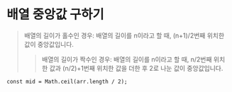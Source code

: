 # 배열 중앙값 구하기

> 배열의 길이가 홀수인 경우: 배열의 길이를 n이라고 할 때, (n+1)/2번째 위치한 값이 중앙값입니다.
>
> > 배열의 길이가 짝수인 경우: 배열의 길이를 n이라고 할 때, n/2번째 위치한 값과 (n/2)+1번째 위치한 값을 더한 후 2로 나눈 값이 중앙값입니다.

```
const mid = Math.ceil(arr.length / 2);
```

